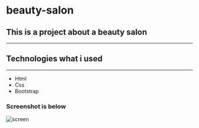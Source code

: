 # beauty-salon

## This is a project about a beauty salon
---
## Technologies what i used
---
- Html
- Css
- Bootstrap

### Screenshot is below




![screen](https://github.com/user-attachments/assets/867b90b1-096a-4311-b8d0-8c6f02ccb710)
